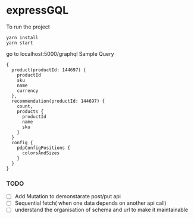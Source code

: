 # expressGQL
To run the project
```
yarn install
yarn start

```
go to localhost:5000/graphql
Sample Query
```
{
  product(productId: 144697) {
    productId
    sku
    name
    currency
  },
  recommendation(productId: 144697) {
    count,
    products {
      productId
      name
      sku
    }
  }
  config {
    pdpConfigPositions {
      colorsAndSizes
    }
  }
}

```

### TODO

- [ ] Add Mutation to demonstarate post/put api
- [ ] Sequential fetch( when one data depends on another api call)
- [ ] understand the organisation of schema and url to make it maintainable
